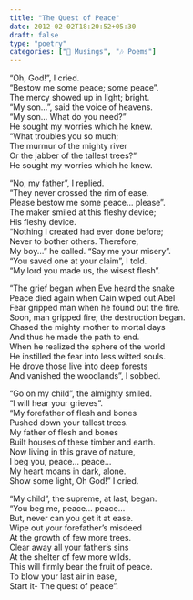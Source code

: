 ```yaml
---  
title: "The Quest of Peace"  
date: 2012-02-02T18:20:52+05:30  
draft: false  
type: "poetry"  
categories: ["💭 Musings", "🎶 Poems"]  
---  
```

  
“Oh, God!”, I cried.  
“Bestow me some peace; some peace”.  
The mercy showed up in light; bright.  
“My son...”, said the voice of heavens.  
“My son... What do you need?”  
He sought my worries which he knew.  
“What troubles you so much;  
The murmur of the mighty river  
Or the jabber of the tallest trees?”  
He sought my worries which he knew.  


“No, my father”, I replied.  
“They never crossed the rim of ease.  
Please bestow me some peace... please”.  
The maker smiled at this fleshy device;  
His fleshy device.  
“Nothing I created had ever done before;  
Never to bother others. Therefore,  
My boy...” he called. “Say me your misery”.  
“You saved one at your claim”, I told.  
“My lord you made us, the wisest flesh”.  


“The grief began when Eve heard the snake  
Peace died again when Cain wiped out Abel  
Fear gripped man when he found out the fire.  
Soon, man gripped fire; the destruction began.  
Chased the mighty mother to mortal days  
And thus he made the path to end.  
When he realized the sphere of the world  
He instilled the fear into less witted souls.  
He drove those live into deep forests  
And vanished the woodlands”, I sobbed.  


“Go on my child”, the almighty smiled.  
“I will hear your grieves”.  
“My forefather of flesh and bones  
Pushed down your tallest trees.  
My father of flesh and bones  
Built houses of these timber and earth.  
Now living in this grave of nature,  
I beg you, peace... peace...  
My heart moans in dark, alone.  
Show some light, Oh God!” I cried.  


“My child”, the supreme, at last, began.  
“You beg me, peace... peace...  
But, never can you get it at ease.  
Wipe out your forefather’s misdeed  
At the growth of few more trees.  
Clear away all your father’s sins  
At the shelter of few more wilds.  
This will firmly bear the fruit of peace.  
To blow your last air in ease,  
Start it- The quest of peace”.  
